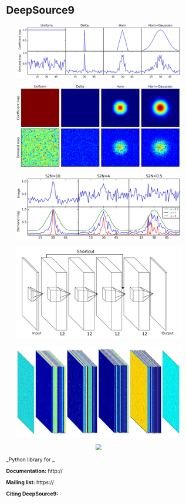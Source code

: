 DeepSource9
=======

<p align="center">
  <img src="./images/edge_view.jpg" width="450"/>
</p>

<p align="center">
  <img src="./images/top_view.jpg" width="450"/>
</p>

<p align="center">
  <img src="./images/alpha_s2n.jpg" width="450"/>
</p>

<p align="center">
  <img src="./images/Network_1.jpg" width="450"/>
</p>

<p align="center">
  <img src="./images/Network_2.jpg" width="450"/>
</p>

<p align="center">
  <img src="./images/sample.jpg.jpg" width="450"/>
</p>


_Python library for _


**Documentation:** http://

**Mailing list:** https://

**Citing DeepSource9:** 
